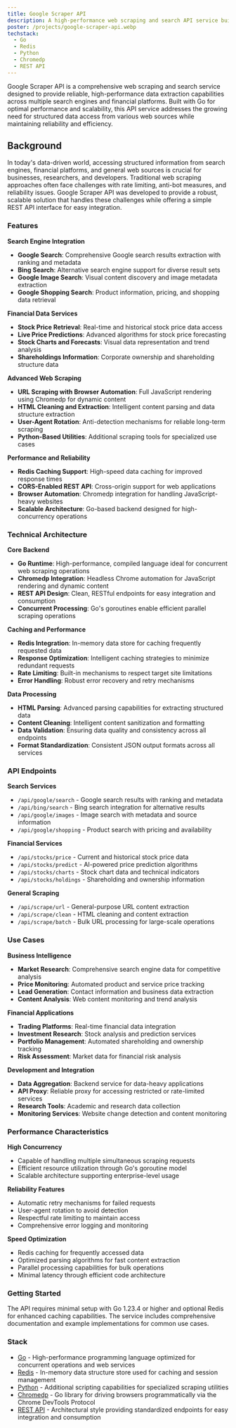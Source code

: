 ```yaml
---
title: Google Scraper API
description: A high-performance web scraping and search API service built with Go, providing comprehensive endpoints for various search engines, financial data retrieval, and general web scraping capabilities. Features Redis caching, browser automation with Chromedp, and Python-based scraping utilities for reliable data extraction and analysis.
poster: /projects/google-scraper-api.webp
techstack:
  - Go
  - Redis
  - Python
  - Chromedp
  - REST API
---
```


Google Scraper API is a comprehensive web scraping and search service designed to provide reliable, high-performance data extraction capabilities across multiple search engines and financial platforms. Built with Go for optimal performance and scalability, this API service addresses the growing need for structured data access from various web sources while maintaining reliability and efficiency.

## Background

In today's data-driven world, accessing structured information from search engines, financial platforms, and general web sources is crucial for businesses, researchers, and developers. Traditional web scraping approaches often face challenges with rate limiting, anti-bot measures, and reliability issues. Google Scraper API was developed to provide a robust, scalable solution that handles these challenges while offering a simple REST API interface for easy integration.

### Features

**Search Engine Integration**

- **Google Search**: Comprehensive Google search results extraction with ranking and metadata
- **Bing Search**: Alternative search engine support for diverse result sets
- **Google Image Search**: Visual content discovery and image metadata extraction
- **Google Shopping Search**: Product information, pricing, and shopping data retrieval

**Financial Data Services**

- **Stock Price Retrieval**: Real-time and historical stock price data access
- **Live Price Predictions**: Advanced algorithms for stock price forecasting
- **Stock Charts and Forecasts**: Visual data representation and trend analysis
- **Shareholdings Information**: Corporate ownership and shareholding structure data

**Advanced Web Scraping**

- **URL Scraping with Browser Automation**: Full JavaScript rendering using Chromedp for dynamic content
- **HTML Cleaning and Extraction**: Intelligent content parsing and data structure extraction
- **User-Agent Rotation**: Anti-detection mechanisms for reliable long-term scraping
- **Python-Based Utilities**: Additional scraping tools for specialized use cases

**Performance and Reliability**

- **Redis Caching Support**: High-speed data caching for improved response times
- **CORS-Enabled REST API**: Cross-origin support for web applications
- **Browser Automation**: Chromedp integration for handling JavaScript-heavy websites
- **Scalable Architecture**: Go-based backend designed for high-concurrency operations

### Technical Architecture

**Core Backend**

- **Go Runtime**: High-performance, compiled language ideal for concurrent web scraping operations
- **Chromedp Integration**: Headless Chrome automation for JavaScript rendering and dynamic content
- **REST API Design**: Clean, RESTful endpoints for easy integration and consumption
- **Concurrent Processing**: Go's goroutines enable efficient parallel scraping operations

**Caching and Performance**

- **Redis Integration**: In-memory data store for caching frequently requested data
- **Response Optimization**: Intelligent caching strategies to minimize redundant requests
- **Rate Limiting**: Built-in mechanisms to respect target site limitations
- **Error Handling**: Robust error recovery and retry mechanisms

**Data Processing**

- **HTML Parsing**: Advanced parsing capabilities for extracting structured data
- **Content Cleaning**: Intelligent content sanitization and formatting
- **Data Validation**: Ensuring data quality and consistency across all endpoints
- **Format Standardization**: Consistent JSON output formats across all services

### API Endpoints

**Search Services**

- `/api/google/search` - Google search results with ranking and metadata
- `/api/bing/search` - Bing search integration for alternative results
- `/api/google/images` - Image search with metadata and source information
- `/api/google/shopping` - Product search with pricing and availability

**Financial Services**

- `/api/stocks/price` - Current and historical stock price data
- `/api/stocks/predict` - AI-powered price prediction algorithms
- `/api/stocks/charts` - Stock chart data and technical indicators
- `/api/stocks/holdings` - Shareholding and ownership information

**General Scraping**

- `/api/scrape/url` - General-purpose URL content extraction
- `/api/scrape/clean` - HTML cleaning and content extraction
- `/api/scrape/batch` - Bulk URL processing for large-scale operations

### Use Cases

**Business Intelligence**

- **Market Research**: Comprehensive search engine data for competitive analysis
- **Price Monitoring**: Automated product and service price tracking
- **Lead Generation**: Contact information and business data extraction
- **Content Analysis**: Web content monitoring and trend analysis

**Financial Applications**

- **Trading Platforms**: Real-time financial data integration
- **Investment Research**: Stock analysis and prediction services
- **Portfolio Management**: Automated shareholding and ownership tracking
- **Risk Assessment**: Market data for financial risk analysis

**Development and Integration**

- **Data Aggregation**: Backend service for data-heavy applications
- **API Proxy**: Reliable proxy for accessing restricted or rate-limited services
- **Research Tools**: Academic and research data collection
- **Monitoring Services**: Website change detection and content monitoring

### Performance Characteristics

**High Concurrency**

- Capable of handling multiple simultaneous scraping requests
- Efficient resource utilization through Go's goroutine model
- Scalable architecture supporting enterprise-level usage

**Reliability Features**

- Automatic retry mechanisms for failed requests
- User-agent rotation to avoid detection
- Respectful rate limiting to maintain access
- Comprehensive error logging and monitoring

**Speed Optimization**

- Redis caching for frequently accessed data
- Optimized parsing algorithms for fast content extraction
- Parallel processing capabilities for bulk operations
- Minimal latency through efficient code architecture

### Getting Started

The API requires minimal setup with Go 1.23.4 or higher and optional Redis for enhanced caching capabilities. The service includes comprehensive documentation and example implementations for common use cases.

### Stack

- [Go](https://golang.org/) - High-performance programming language optimized for concurrent operations and web services
- [Redis](https://redis.io/) - In-memory data structure store used for caching and session management
- [Python](https://python.org/) - Additional scripting capabilities for specialized scraping utilities
- [Chromedp](https://github.com/chromedp/chromedp) - Go library for driving browsers programmatically via the Chrome DevTools Protocol
- [REST API](https://restfulapi.net/) - Architectural style providing standardized endpoints for easy integration and consumption
